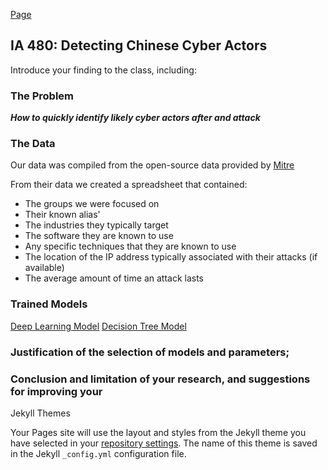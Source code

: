 [Page](https://ahlove3.github.io/480/)

## IA 480: Detecting Chinese Cyber Actors

Introduce your finding to the class, including:

### The Problem

**_How to quickly identify likely cyber actors after and attack_**


### The Data



Our data was compiled from the open-source data provided by [Mitre](https://attack.mitre.org/groups/)

From their data we created a spreadsheet that contained:
- The groups we were focused on
- Their known alias'
- The industries they typically target
- The software they are known to use
- Any specific techniques that they are known to use
- The location of the IP address typically associated with their attacks (if available)
- The average amount of time an attack lasts

### Trained Models
[Deep Learning Model](Deep_Learning_Model.xml)
[Decision Tree Model](Decision_Tree_Process.xml)

### Justification of the selection of models and parameters;

### Conclusion and limitation of your research, and suggestions for improving your


Jekyll Themes

Your Pages site will use the layout and styles from the Jekyll theme you have selected in your [repository settings](https://github.com/ahlove3/480/settings). The name of this theme is saved in the Jekyll `_config.yml` configuration file.
